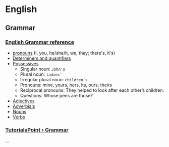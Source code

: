 English
====

## Grammar

### [English Grammar reference](https://learnenglish.britishcouncil.org/english-grammar-reference)

- [pronouns](https://learnenglish.britishcouncil.org/english-grammar-reference/pronouns) (I, you, he/she/it, we, they; there's, it's)
- [Determiners and quantifiers](https://learnenglish.britishcouncil.org/english-grammar-reference/determiners-and-quantifiers)
- [Possessives](https://learnenglish.britishcouncil.org/english-grammar-reference/possessives)
    - Singular noun: `John's`
    - Plural noun: `ladies'`
    - Irregular plural noun: `children's`
    - Pronouns: mine, yours, hers, its, ours, theirs
    - Reciprocal pronouns: They helped to look after each other’s children.
    - Questions: Whose pens are those?
- [Adjectives](https://learnenglish.britishcouncil.org/english-grammar-reference/adjectives)
- [Adverbials](https://learnenglish.britishcouncil.org/english-grammar-reference/adverbials)
- [Nouns](https://learnenglish.britishcouncil.org/english-grammar-reference/nouns)
- [Verbs](https://learnenglish.britishcouncil.org/english-grammar-reference/verbs)

### [TutorialsPoint › Grammar](https://www.youtube.com/playlist?list=PLWPirh4EWFpFpJ7KwQ_lsP8H1kCQzjzka)

…
